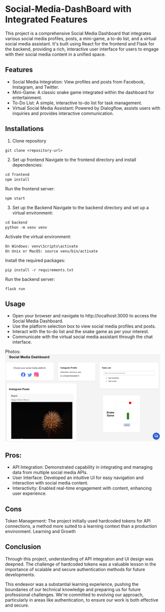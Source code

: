 # Social-Media-DashBoard with Integrated Features 

This project is a comprehensive Social Media Dashboard that integrates various social media profiles, posts, a mini-game, a to-do list, and a virtual social media assistant. It's built using React for the frontend and Flask for the backend, providing a rich, interactive user interface for users to engage with their social media content in a unified space.

## Features
- Social Media Integration: View profiles and posts from Facebook, Instagram, and Twitter.
- Mini-Game: A classic snake game integrated within the dashboard for entertainment.
- To-Do List: A simple, interactive to-do list for task management.
- Virtual Social Media Assistant: Powered by Dialogflow, assists users with inquiries and provides interactive communication.

## Installations 
1. Clone repository
```
git clone <repository-url>
```
2. Set up frontend
Navigate to the frontend directory and install dependencies:

```
cd frontend
npm install
```

Run the frontend server:

```
npm start
```

3. Set up the Backend
Navigate to the backend directory and set up a virtual environment:

```
cd backend
python -m venv venv
```

Activate the virtual environment:
```
On Windows: venv\Scripts\activate
On Unix or MacOS: source venv/bin/activate
```

Install the required packages:
```
pip install -r requirements.txt
```

Run the backend server:
```
flask run
```

## Usage
- Open your browser and navigate to http://localhost:3000 to access the Social Media Dashboard.
- Use the platform selection box to view social media profiles and posts.
- Interact with the to-do list and the snake game as per your interest.
- Communicate with the virtual social media assistant through the chat interface.

Photos:
<img src="frontend/public/Dashboard.png" alt="Dashboard Screenshot" width="600"/>

## Pros:
- API Integration: Demonstrated capability in integrating and managing data from multiple social media APIs.
- User Interface: Developed an intuitive UI for easy navigation and interaction with social media content.
- Interactivity: Enabled real-time engagement with content, enhancing user experience.

## Cons
Token Management: The project initially used hardcoded tokens for API connections, a method more suited to a learning context than a production environment.
Learning and Growth

## Conclusion
Through this project, understanding of API integration and UI design was deepned. The challenge of hardcoded tokens was a valuable lesson in the importance of scalable and secure authentication methods for future developments.

This endeavor was a substantial learning experience, pushing the boundaries of our technical knowledge and preparing us for future professional challenges. We're committed to evolving our approach, particularly in areas like authentication, to ensure our work is both effective and secure.
